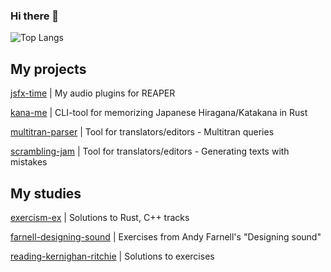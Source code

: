 ### Hi there 👋

![Top Langs](https://github-readme-stats.vercel.app/api/top-langs/?username=grt-pretender&hide_progress=true)

<!--
**grt-pretender/grt-pretender** is a ✨ _special_ ✨ repository because its `README.md` (this file) appears on your GitHub profile.
Here are some ideas to get you started:
- 🔭 I’m currently working on ...
- 🌱 I’m currently learning ...
- 👯 I’m looking to collaborate on ...
- 📫 How to reach me: ...
![CodePen](https://img.shields.io/badge/Codepen-000000?style=for-the-badge&logo=codepen&logoColor=white)
![Python](https://img.shields.io/badge/python-3670A0?style=for-the-badge&logo=python&logoColor=ffdd54
-->

## My projects

[jsfx-time](https://github.com/grt-pretender/jsfx-time/) | My audio plugins for REAPER

[kana-me](https://github.com/grt-pretender/kana-me/) | CLI-tool for memorizing Japanese Hiragana/Katakana in Rust

[multitran-parser](https://github.com/grt-pretender/multitran-parser/) | Tool for translators/editors - Multitran queries

[scrambling-jam](https://github.com/grt-pretender/scrambling-jam/) | Tool for translators/editors - Generating texts with mistakes

## My studies

[exercism-ex](https://github.com/grt-pretender/exercism-ex/) | Solutions to Rust, C++ tracks

[farnell-designing-sound](https://github.com/grt-pretender/farnell-designing-sound/) | Exercises from Andy Farnell's "Designing sound"

[reading-kernighan-ritchie](https://github.com/grt-pretender/reading-kernighan-ritchie/) | Solutions to exercises


<!--
[audio-prog](https://github.com/grt-pretender/audio-prog/) | Exercises from "The Audio Programming Book", Boulanger / Lazzarini

-->


<!--
[randizer](https://github.com/grt-pretender/randizer/) | Web app for practicing improvisation
[dafx-code](https://github.com/grt-pretender/dafx-code/) | Code for "DAFX: Digital Audio Effects" by Udo Zölzer
[scrambling-jam](https://github.com/grt-pretender/scrambling-jam) | Tool for generating texts with mistakes
[turkish-numbers](https://github.com/grt-pretender/turkish-numbers/) | CLI-tool for memorizing Turkish numbers in Rust
[chekhov_gen](https://github.com/grt-pretender/chekhov_gen/) | Content generation for social media using Chekhov`s letters
[scramble-jam](https://github.com/grt-pretender/scramble-jam/) | Tool for data scrambling using Go
[keyword-classifier](https://github.com/grt-pretender/keyword-classifier) | Glossary generator (patent documentation) 
[sverchok-scripts](https://github.com/grt-pretender/sverchok-scripts) | Code for 3d concept art projects in Blender
[sport-scraper](https://github.com/grt-pretender/sport-scraper) | Jupyter Notebook for exploring sport TV channel playlist
[specky](https://github.com/grt-pretender/specky) | My audio spectrum analyzer
[genuary-2021](https://github.com/grt-pretender/genuary-2021/) | Entries for generative art challenge
[yeni-fiil](https://github.com/grt-pretender/yeni-fiil/) | Guessing game for memorizing Turkish verb forms
[reading-sicp](https://github.com/grt-pretender/reading-sicp/) | Solutions to some exercises from "Structure and Interpretation of Computer Programs"
[ds-linear-algebra](https://github.com/grt-pretender/ds-linear-algebra) | Solutions to Mike X Cohen`s "Practical Linear Algebra for Data Science"
[probability-land](https://github.com/grt-pretender/probability-land/) | Stats, probs, etc. 
[modelland](https://github.com/grt-pretender/modelland/) | A collection of ML models, different cases
[find-me](https://github.com/grt-pretender/find-me/) | Web app for practicing reading skills in foreign languages
[inside-robotics](https://github.com/grt-pretender/inside-robotics) | Different simulations & exercises for Russ Tedrake's MIT courses
[cs50-ai](https://github.com/grt-pretender/cs50-ai/) | Algos/projects for CS50's "Introduction to Artificial Intelligence with Python"
[messier-rust](https://github.com/grt-pretender/messier-rust/) | Exercises from Ric Messier's "Beginning Rust Programming"
[ds-linear-algebra](https://github.com/grt-pretender/ds-linear-algebra) | Solutions to Mike X Cohen`s "Practical Linear Algebra for Data Science"

[codewars-jam](https://github.com/grt-pretender/codewars-jam/) 
[leetcode-snippets](https://github.com/grt-pretender/leetcode-snippets/)
[advent-of-code](https://github.com/grt-pretender/advent-of-code/) 

-->





